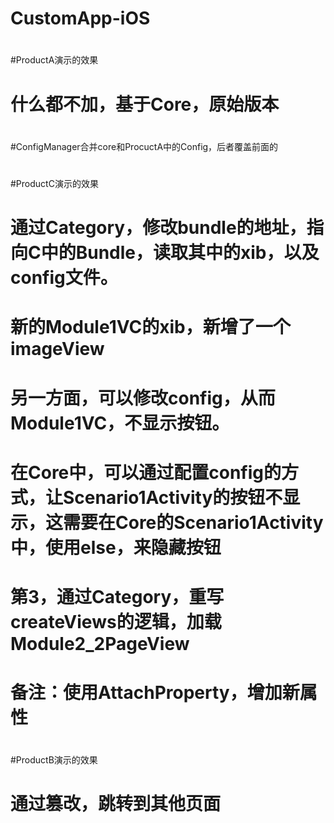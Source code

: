 # CustomApp-iOS
#
#ProductA演示的效果
#	什么都不加，基于Core，原始版本
#
#ConfigManager合并core和ProcuctA中的Config，后者覆盖前面的
#
#
#ProductC演示的效果
#	通过Category，修改bundle的地址，指向C中的Bundle，读取其中的xib，以及config文件。
#	新的Module1VC的xib，新增了一个imageView
#
#	另一方面，可以修改config，从而Module1VC，不显示按钮。
#	在Core中，可以通过配置config的方式，让Scenario1Activity的按钮不显示，这需要在Core的Scenario1Activity中，使用else，来隐藏按钮
#
#	第3，通过Category，重写createViews的逻辑，加载Module2_2PageView
#	备注：使用AttachProperty，增加新属性
#
#ProductB演示的效果
#	通过篡改，跳转到其他页面
#
#